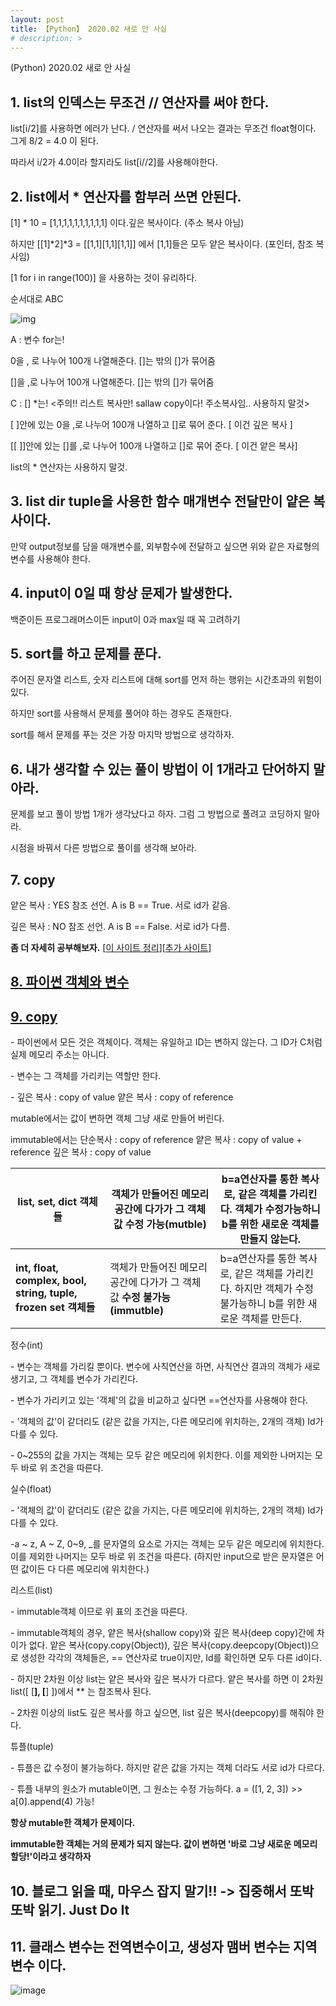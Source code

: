 ```yaml
---
layout: post
title: 【Python】 2020.02 새로 안 사실
# description: > 
---
```


(Python) 2020.02 새로 안 사실
## **1. list의 인덱스는 무조건 // 연산자를 써야 한다.**

list[i/2]를 사용하면 에러가 난다. / 연산자를 써서 나오는 결과는 무조건 float형이다. 그게 8/2 = 4.0 이 된다.

따라서 i/2가 4.0이라 할지라도 list[i//2]를 사용해야한다. 

 

## **2. list에서 \* 연산자를 함부러 쓰면 안된다.**

[1] * 10 = [1,1,1,1,1,1,1,1,1,1] 이다.깊은 복사이다. (주소 복사 아님)

하지만 [[1]*2]*3 = [[1,1][1,1][1,1]] 에서 [1,1]들은 모두 얕은 복사이다. (포인터, 참조 복사임)

[1 for i in range(100)] 을 사용하는 것이 유리하다. 

 

순서대로 ABC 



![img](https://k.kakaocdn.net/dn/DlqJA/btqCaeOp1qG/e1f50WctNvSfKxndkZtjPK/img.png)



A : 변수 for는! 

  0을 , 로 나누어 100개 나열해준다. []는 밖의 []가 묶어줌  

  []을 ,로 나누어 100개 나열해준다. []는 밖의 []가 묶어줌 

C : [] *는! <주의!! 리스트 복사만! sallaw copy이다! 주소복사임.. 사용하지 말것> 

  [ ]안에 있는 0을 ,로 나누어 100개 나열하고 []로 묶어 준다. [ 이건 깊은 복사 ] 

  [[ ]]안에 있는 []를 ,로 나누어 100개 나열하고 []로 묶어 준다. [ 이건 얕은 복사] 

  list의 * 연산자는 사용하지 말것. 

 

## **3. list dir tuple을 사용한 함수 매개변수 전달만이 얕은 복사이다.**

만약 output정보를 담을 매개변수를, 외부함수에 전달하고 싶으면 위와 같은 자료형의 변수를 사용해야 한다.

 

## **4. input이 0일 때 항상 문제가 발생한다.**

백준이든 프로그래머스이든 input이 0과 max일 때 꼭 고려하기

 

## **5. sort를 하고 문제를 푼다.**

주어진 문자열 리스트, 숫자 리스트에 대해 sort를 먼저 하는 행위는 시간초과의 위험이 있다. 

하지만 sort를 사용해서 문제를 풀어야 하는 경우도 존재한다. 

sort를 해서 문제를 푸는 것은 가장 마지막 방법으로 생각하자.

 

## **6. 내가 생각할 수 있는 풀이 방법이 이 1개라고 단어하지 말아라.**

문제를 보고 풀이 방법 1개가 생각났다고 하자. 그럼 그 방법으로 풀려고 코딩하지 말아라. 

시점을 바꿔서 다른 방법으로 풀이를 생각해 보아라. 

 

## **7. copy**

얕은 복사 : YES 참조 선언. A is B == True. 서로 id가 같음.

깊은 복사 : NO 참조 선언. A is B == False. 서로 id가 다름.

**좀 더 자세히 공부해보자.** [[이 사이트 정리](https://blueshw.github.io/2016/01/20/shallow-copy-deep-copy/)][[추가 사이트](https://wikidocs.net/16038)]

 

## [**8. 파이썬 객체와 변수**](https://webnautes.tistory.com/1181)

## [**9. copy**](https://blueshw.github.io/2016/01/20/shallow-copy-deep-copy/)

 

\- 파이썬에서 모든 것은 객체이다. 객체는 유일하고 ID는 변하지 않는다. 그 ID가 C처럼 실제 메모리 주소는 아니다.

\- 변수는 그 객체를 가리키는 역할만 한다.

\- 깊은 복사 : copy of value 얕은 복사 : copy of reference

mutable에서는 값이 변하면 객체 그냥 새로 만들어 버린다. 

immutable에서는 단순복사 : copy of reference 얕은 복사 : copy of value + reference 깊은 복사 : copy of value

| **list, set, dict 객체들**                                   | 객체가 만들어진 메모리 공간에 다가가 그 객체 값 **수정 가능(mutble)** | b=a연산자를 통한 복사로, 같은 객체를 가리킨다. 객체가 수정가능하니 b를 위한 새로운 객체를 만들지 않는다. |
| ------------------------------------------------------------ | ------------------------------------------------------------ | ------------------------------------------------------------ |
| **int, float, complex, bool, string, tuple, frozen set 객체들** | 객체가 만들어진 메모리 공간에 다가가 그 객체 값 **수정 불가능(immutble)** | b=a연산자를 통한 복사로, 같은 객체를 가리킨다. 하지만 객체가 수정 불가능하니 b를 위한 새로운 객체를 만든다. |

정수(int)

\- 변수는 객체를 가리킬 뿐이다. 변수에 사칙연산을 하면, 사칙연산 결과의 객체가 새로 생기고, 그 객체를 변수가 가리킨다.

\- 변수가 가리키고 있는 '객체'의 값을 비교하고 싶다면 ==연산자를 사용해야 한다.

\- '객체의 값'이 같더리도 (같은 값을 가지는, 다른 메모리에 위치하는, 2개의 객체) Id가 다를 수 있다. 

\- 0~255의 값을 가지는 객체는 모두 같은 메모리에 위치한다. 이를 제외한 나머지는 모두 바로 위 조건을 따른다.

 

실수(float)

\- '객체의 값'이 같더리도 (같은 값을 가지는, 다른 메모리에 위치하는, 2개의 객체) Id가 다를 수 있다.

-a ~ z, A ~ Z, 0~9, _를 문자열의 요소로 가지는 객체는 모두 같은 메모리에 위치한다. 이를 제외한 나머지는 모두 바로 위 조건을 따른다. (하지만 input으로 받은 문자열은 어떤 값이든 다 다른 메모리에 위치한다.)

 

리스트(list)

\- immutable객체 이므로 위 표의 조건을 따른다. 

\- immutable객체의 경우, 얕은 복사(shallow copy)와 깊은 복사(deep copy)간에 차이가 없다. 앝은 복사(copy.copy(Object)), 깊은 복사(copy.deepcopy(Object))으로 생성한 각각의 객체들은, == 연산자로 true이지만, Id를 확인하면 모두 다른 id이다.

\- 하지만 2차원 이상 list는 얕은 복사와 깊은 복사가 다르다. 얕은 복사를 하면 이 2차원 list([ [**], [**] ])에서 ** 는 참조복사 된다.

\- 2차원 이상의 list도 깊은 복사를 하고 싶으면, list 깊은 복사(deepcopy)를 해줘야 한다. 

 

튜플(tuple)

\- 튜플은 값 수정이 불가능하다. 하지만 같은 값을 가지는 객체 더라도 서로 id가 다르다.

\- 튜플 내부의 원소가 mutable이면, 그 원소는 수정 가능하다. a = ([1, 2, 3]) >> a[0].append(4) 가능! 

 

**항상 mutable한 객체가 문제이다.**

**immutable한 객체는 거의 문제가 되지 않는다. 값이 변하면 '바로 그냥 새로운 메모리 할당!'이라고 생각하자**

 

## **10. 블로그 읽을 때, 마우스 잡지 말기!! -> 집중해서 또박또박 읽기. Just Do It**

## **11. 클래스 변수는 전역변수이고, 생성자 맴버 변수는 지역변수 이다.** 

![image](https://user-images.githubusercontent.com/46951365/92294198-c8a13e80-ef64-11ea-9f1c-74d39f8f5ed2.png)

